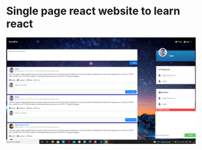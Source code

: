 # Single page react website to learn react

![Final Output](https://github.com/sagarjha07/SocialPal/blob/master/assets/images/homepage.png)
